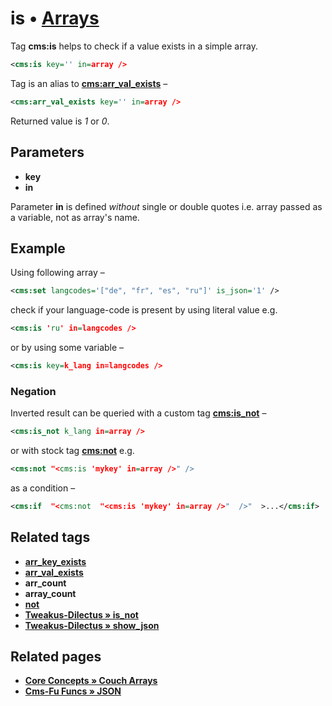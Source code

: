 # is • [Arrays](#related-pages)

Tag **cms:is** helps to check if a value exists in a simple array.

```xml
<cms:is key='' in=array />
```

Tag is an alias to [**cms:arr_val_exists**](#related-tags) –

```xml
<cms:arr_val_exists key='' in=array />
```

Returned value is *1* or *0*.

## Parameters

* **key**
* **in**

Parameter **in** is defined *without* single or double quotes i.e. array passed as a variable, not as array's name.

## Example

Using following array –

```xml
<cms:set langcodes='["de", "fr", "es", "ru"]' is_json='1' />
```

check if your language-code is present by using literal value e.g.

```xml
<cms:is 'ru' in=langcodes />
```

or by using some variable –

```xml
<cms:is key=k_lang in=langcodes />
```

### Negation

Inverted result can be queried with a custom tag [**cms:is_not**](#related-tags) –

```xml
<cms:is_not k_lang in=array />
```

or with stock tag [**cms:not**](#related-tags) e.g.

```xml
<cms:not "<cms:is 'mykey' in=array />" />
```

as a condition –

```xml
<cms:if  "<cms:not  "<cms:is 'mykey' in=array />"  />"  >...</cms:if>
```

## Related tags

* [**arr_key_exists**](https://github.com/trendoman/Midware/tree/main/tags-reference/Arrays/arr_key_exists.md)
* [**arr_val_exists**](https://github.com/trendoman/Midware/tree/main/tags-reference/Arrays/arr_val_exists.md)
* **arr_count**
* **array_count**
* [**not**](https://github.com/trendoman/Midware/tree/main/tags-reference/not.md)
* [**Tweakus-Dilectus &raquo; is_not**](https://github.com/trendoman/Tweakus-Dilectus/tree/main/anton.cms%40ya.ru__tags-new/is_not/)
* [**Tweakus-Dilectus &raquo; show_json**](https://github.com/trendoman/Tweakus-Dilectus/tree/main/anton.cms%40ya.ru__tags-new/show_json/)

## Related pages

* [**Core Concepts &raquo; Couch Arrays**](https://github.com/trendoman/Midware/tree/main/concepts/Arrays)
* [**Cms-Fu Funcs &raquo; JSON**](https://github.com/trendoman/Cms-Fu/tree/master/JSON)

<!--
```
██╗  ██╗███████╗██╗     ██████╗
██║  ██║██╔════╝██║     ██╔══██╗
███████║█████╗  ██║     ██████╔╝
██╔══██║██╔══╝  ██║     ██╔═══╝
██║  ██║███████╗███████╗██║
╚═╝  ╚═╝╚══════╝╚══════╝╚═╝
```
-->

